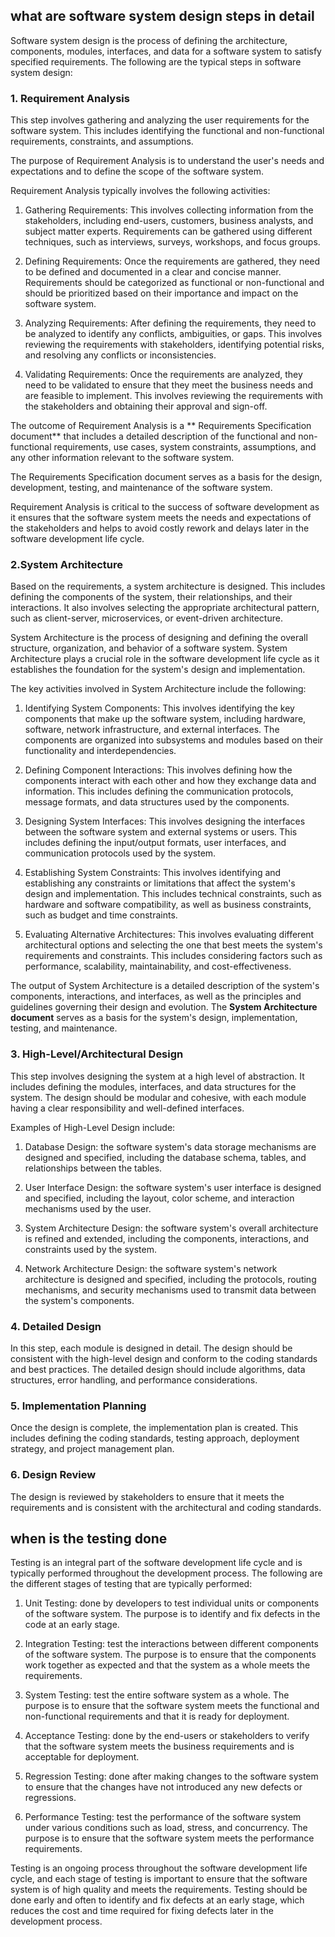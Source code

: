 ## what are software system design steps in detail

Software system design is the process of defining the architecture, components, modules, interfaces, and data for a software system to satisfy specified requirements. The following are the typical steps in software system design:

### 1. Requirement Analysis
 
This step involves gathering and analyzing the user requirements for the software system. This includes identifying the functional and non-functional requirements, constraints, and assumptions.

The purpose of Requirement Analysis is to understand the user's needs and expectations and to define the scope of the software system.

Requirement Analysis typically involves the following activities:

1. Gathering Requirements: This involves collecting information from the stakeholders, including end-users, customers, business analysts, and subject matter experts. Requirements can be gathered using different techniques, such as interviews, surveys, workshops, and focus groups.

2. Defining Requirements: Once the requirements are gathered, they need to be defined and documented in a clear and concise manner. Requirements should be categorized as functional or non-functional  and should be prioritized based on their importance and impact on the software system.

3. Analyzing Requirements: After defining the requirements, they need to be analyzed to identify any conflicts, ambiguities, or gaps. This involves reviewing the requirements with stakeholders, identifying potential risks, and resolving any conflicts or inconsistencies.

4. Validating Requirements: Once the requirements are analyzed, they need to be validated to ensure that they meet the business needs and are feasible to implement. This involves reviewing the requirements with the stakeholders and obtaining their approval and sign-off.

The outcome of Requirement Analysis is a ** Requirements Specification document** that includes a detailed description of the functional and non-functional requirements, use cases, system constraints, assumptions, and any other information relevant to the software system. 

The Requirements Specification document serves as a basis for the design, development, testing, and maintenance of the software system.

Requirement Analysis is critical to the success of software development as it ensures that the software system meets the needs and expectations of the stakeholders and helps to avoid costly rework and delays later in the software development life cycle.

### 2.System Architecture

Based on the requirements, a system architecture is designed. This includes defining the components of the system, their relationships, and their interactions. It also involves selecting the appropriate architectural pattern, such as client-server, microservices, or event-driven architecture.

System Architecture is the process of designing and defining the overall structure, organization, and behavior of a software system. System Architecture plays a crucial role in the software development life cycle as it establishes the foundation for the system's design and implementation.

The key activities involved in System Architecture include the following:

1. Identifying System Components: This involves identifying the key components that make up the software system, including hardware, software, network infrastructure, and external interfaces. The components are organized into subsystems and modules based on their functionality and interdependencies.

2. Defining Component Interactions: This involves defining how the components interact with each other and how they exchange data and information. This includes defining the communication protocols, message formats, and data structures used by the components.

3. Designing System Interfaces: This involves designing the interfaces between the software system and external systems or users. This includes defining the input/output formats, user interfaces, and communication protocols used by the system.

4. Establishing System Constraints: This involves identifying and establishing any constraints or limitations that affect the system's design and implementation. This includes technical constraints, such as hardware and software compatibility, as well as business constraints, such as budget and time constraints.

5. Evaluating Alternative Architectures: This involves evaluating different architectural options and selecting the one that best meets the system's requirements and constraints. This includes considering factors such as performance, scalability, maintainability, and cost-effectiveness.

The output of System Architecture is a detailed description of the system's components, interactions, and interfaces, as well as the principles and guidelines governing their design and evolution. The **System Architecture document** serves as a basis for the system's design, implementation, testing, and maintenance.


### 3. High-Level/Architectural Design

This step involves designing the system at a high level of abstraction. It includes defining the modules, interfaces, and data structures for the system. The design should be modular and cohesive, with each module having a clear responsibility and well-defined interfaces.

Examples of High-Level Design include:

1. Database Design: the software system's data storage mechanisms are designed and specified, including the database schema, tables, and relationships between the tables.

2. User Interface Design: the software system's user interface is designed and specified, including the layout, color scheme, and interaction mechanisms used by the user.

3. System Architecture Design: the software system's overall architecture is refined and extended, including the components, interactions, and constraints used by the system.

4. Network Architecture Design: the software system's network architecture is designed and specified, including the protocols, routing mechanisms, and security mechanisms used to transmit data between the system's components.

### 4. Detailed Design

In this step, each module is designed in detail. The design should be consistent with the high-level design and conform to the coding standards and best practices. The detailed design should include algorithms, data structures, error handling, and performance considerations.


### 5. Implementation Planning

Once the design is complete, the implementation plan is created. This includes defining the coding standards, testing approach, deployment strategy, and project management plan.

### 6. Design Review

The design is reviewed by stakeholders to ensure that it meets the requirements and is consistent with the architectural and coding standards.


## when is the testing done

Testing is an integral part of the software development life cycle and is typically performed throughout the development process. The following are the different stages of testing that are typically performed:

1. Unit Testing: done by developers to test individual units or components of the software system. The purpose is to identify and fix defects in the code at an early stage.

2. Integration Testing: test the interactions between different components of the software system. The purpose is to ensure that the components work together as expected and that the system as a whole meets the requirements.

3. System Testing: test the entire software system as a whole. The purpose is to ensure that the software system meets the functional and non-functional requirements and that it is ready for deployment.

4. Acceptance Testing: done by the end-users or stakeholders to verify that the software system meets the business requirements and is acceptable for deployment.

5. Regression Testing: done after making changes to the software system to ensure that the changes have not introduced any new defects or regressions.

6. Performance Testing: test the performance of the software system under various conditions such as load, stress, and concurrency. The purpose is to ensure that the software system meets the performance requirements.

Testing is an ongoing process throughout the software development life cycle, and each stage of testing is important to ensure that the software system is of high quality and meets the requirements. Testing should be done early and often to identify and fix defects at an early stage, which reduces the cost and time required for fixing defects later in the development process.




